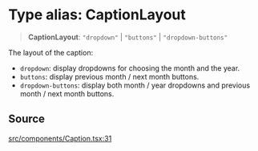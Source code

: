 # Type alias: CaptionLayout

> **CaptionLayout**: `"dropdown"` \| `"buttons"` \| `"dropdown-buttons"`

The layout of the caption:

- `dropdown`: display dropdowns for choosing the month and the year.
- `buttons`: display previous month / next month buttons.
- `dropdown-buttons`: display both month / year dropdowns and previous month /
  next month buttons.

## Source

[src/components/Caption.tsx:31](https://github.com/gpbl/react-day-picker/blob/9ad13dc72fff814dcf720a62f6e3b5ea38e8af6d/src/components/Caption.tsx#L31)
